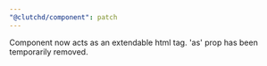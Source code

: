 ```yaml
---
"@clutchd/component": patch
---
```


Component now acts as an extendable html tag. 'as' prop has been temporarily removed.
